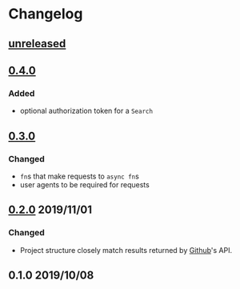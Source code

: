 # Changelog

## [unreleased](https://github.com/spenserblack/github-stats-rs/compare/v0.4.0...HEAD)

## [0.4.0]
### Added
- optional authorization token for a `Search`

## [0.3.0]
### Changed
- `fn`s that make requests to `async fn`s
- user agents to be required for requests

## [0.2.0] 2019/11/01
### Changed
- Project structure closely match results returned by [Github]'s API.

## 0.1.0 2019/10/08

[0.4.0]: https://github.com/spenserblack/github-stats-rs/compare/v0.3.0...v0.4.0
[0.3.0]: https://github.com/spenserblack/github-stats-rs/compare/v0.2.0...v0.3.0
[0.2.0]: https://github.com/spenserblack/github-stats-rs/compare/v0.1.0...v0.2.0
[Github]: https://github.com
